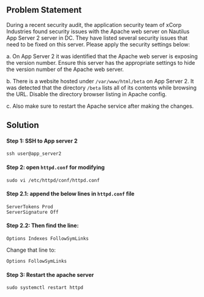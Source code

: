 ## Problem Statement

During a recent security audit, the application security team of xCorp Industries found security issues with the Apache web server on Nautilus App Server 2 server in DC. They have listed several security issues that need to be fixed on this server. Please apply the security settings below:

a. On App Server 2 it was identified that the Apache web server is exposing the version number. Ensure this server has the appropriate settings to hide the version number of the Apache web server.

b. There is a website hosted under `/var/www/html/beta` on App Server 2. It was detected that the directory `/beta` lists all of its contents while browsing the URL. Disable the directory browser listing in Apache config.

c. Also make sure to restart the Apache service after making the changes.

## Solution
#### Step 1: SSH to App server 2
```
ssh user@app_server2
```

#### Step 2: open `httpd.conf` for modifying

```
sudo vi /etc/httpd/conf/httpd.conf
```

#### Step 2.1: append the below lines in `httpd.conf` file

```
ServerTokens Prod
ServerSignature Off 
```

#### Step 2.2: Then find the line: 
```
Options Indexes FollowSymLinks
```

Change that line to: 
```
Options FollowSymLinks
```

#### Step 3: Restart the apache server

```
sudo systemctl restart httpd
```
